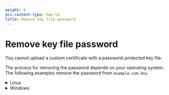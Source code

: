 ```yaml
---
weight: 6
pcx-content-type: how-to
title: Remove key file password
---
```


# Remove key file password

You cannot upload a custom certificate with a password-protected key file.

The process for removing the password depends on your operating system. The following examples remove the password from `example.com.key`.

<details>
<summary>Linux</summary>
<div>

1. Open a command console.
1. Navigate to the directory containing the `example.com.key` file.
1. Copy the original key.

   ```sh
   $ cp example.com.key temp.key
   ```

1. Run the following command (if using an ECDSA certificate, replace `rsa` with `ec`).

   ```sh
   $ openssl rsa -in temp.key -out example.com.key
   ```

1. When prompted in the console window, enter the original key password.
1. [Upload the file contents](../uploading#upload-a-custom-certificate) to Cloudflare.

</div>
</details>

<details>
<summary>Windows</summary>
<div>

1. Go to https://indy.fulgan.com/SSL/ and download the latest version of OpenSSL for your x86 or x86_64 operating system.
1. Open the `.zip` file and extract it.
1. Click **openssl.exe**.
1. In the command window that appears, run:

   ```sh
   $ rsa -in C:\Path\To\example.com.key -out key.pem
   ```

1. Enter the original key password when prompted by the **openssl.exe** command window.
1. [Upload](../uploading#upload-a-custom-certificate) the contents of the `key.pem` file to Cloudflare.

</div>
</details>